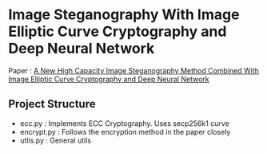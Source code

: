 # Image Steganography With Image Elliptic Curve Cryptography and Deep Neural Network

Paper : [A New High Capacity Image Steganography Method Combined With Image Elliptic Curve Cryptography and Deep Neural Network](https://ieeexplore.ieee.org/document/8981989)

## Project Structure

- ecc.py : Implements ECC Cryptography. Uses secp256k1 curve
- encrypt.py : Follows the encryption method in the paper closely
- utlis.py : General utils
